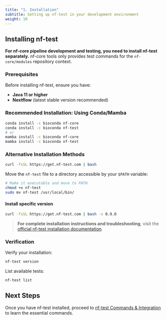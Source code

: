 ```yaml
---
title: "1. Installation"
subtitle: Setting up nf-test in your development environment
weight: 10
---
```


## Installing nf-test

**For nf-core pipeline development and testing, you need to install nf-test separately.** nf-core tools only provides test commands for the `nf-core/modules` repository context.

### Prerequisites

Before installing nf-test, ensure you have:

- **Java 11 or higher**
- **Nextflow** (latest stable version recommended)

### Recommended Installation: Using Conda/Mamba

```bash
conda install -c bioconda nf-core
conda install -c bioconda nf-test
# or
mamba install -c bioconda nf-core
mamba install -c bioconda nf-test
```

### Alternative Installation Methods

```bash
curl -fsSL https://get.nf-test.com | bash
```

Move the `nf-test` file to a directory accessible by your `$PATH` variable:

```bash
# Make it executable and move to PATH
chmod +x nf-test
sudo mv nf-test /usr/local/bin/
```

#### Install specific version

```bash
curl -fsSL https://get.nf-test.com | bash -s 0.9.0
```

> **For complete installation instructions and troubleshooting**, visit the [official nf-test installation documentation](https://www.nf-test.com/docs/getting-started/).

### Verification

Verify your installation:

```bash
nf-test version
```

List available tests:

```bash
nf-test list
```

## Next Steps

Once you have nf-test installed, proceed to [nf-test Commands & Integration](./02_commands_integration.md) to learn the essential commands.
